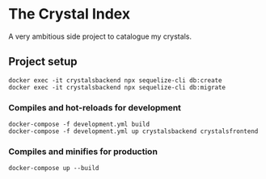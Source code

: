 # The Crystal Index

A very ambitious side project to catalogue my crystals.

## Project setup
```
docker exec -it crystalsbackend npx sequelize-cli db:create
docker exec -it crystalsbackend npx sequelize-cli db:migrate
```

### Compiles and hot-reloads for development
```
docker-compose -f development.yml build
docker-compose -f development.yml up crystalsbackend crystalsfrontend
```

### Compiles and minifies for production
```
docker-compose up --build
```
